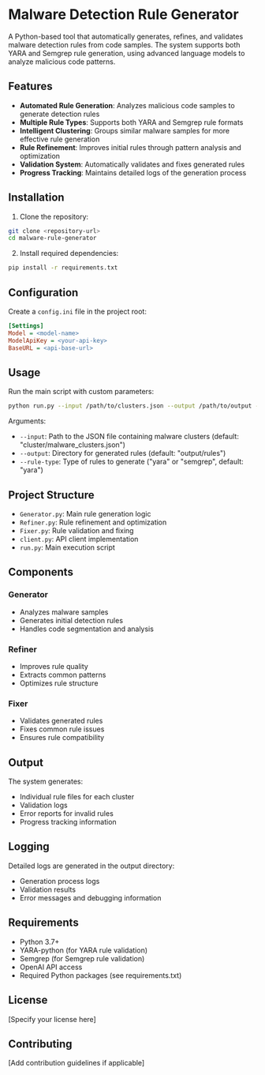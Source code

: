 # Malware Detection Rule Generator

A Python-based tool that automatically generates, refines, and validates malware detection rules from code samples. The system supports both YARA and Semgrep rule generation, using advanced language models to analyze malicious code patterns.

## Features

- **Automated Rule Generation**: Analyzes malicious code samples to generate detection rules
- **Multiple Rule Types**: Supports both YARA and Semgrep rule formats
- **Intelligent Clustering**: Groups similar malware samples for more effective rule generation
- **Rule Refinement**: Improves initial rules through pattern analysis and optimization
- **Validation System**: Automatically validates and fixes generated rules
- **Progress Tracking**: Maintains detailed logs of the generation process

## Installation

1. Clone the repository:
```bash
git clone <repository-url>
cd malware-rule-generator
```

2. Install required dependencies:
```bash
pip install -r requirements.txt
```

## Configuration

Create a `config.ini` file in the project root:
```ini
[Settings]
Model = <model-name>
ModelApiKey = <your-api-key>
BaseURL = <api-base-url>
```

## Usage

Run the main script with custom parameters:
```bash
python run.py --input /path/to/clusters.json --output /path/to/output --rule-type yara
```

Arguments:
- `--input`: Path to the JSON file containing malware clusters (default: "cluster/malware_clusters.json")
- `--output`: Directory for generated rules (default: "output/rules")
- `--rule-type`: Type of rules to generate ("yara" or "semgrep", default: "yara")

## Project Structure

- `Generator.py`: Main rule generation logic
- `Refiner.py`: Rule refinement and optimization
- `Fixer.py`: Rule validation and fixing
- `client.py`: API client implementation
- `run.py`: Main execution script

## Components

### Generator
- Analyzes malware samples
- Generates initial detection rules
- Handles code segmentation and analysis

### Refiner
- Improves rule quality
- Extracts common patterns
- Optimizes rule structure

### Fixer
- Validates generated rules
- Fixes common rule issues
- Ensures rule compatibility

## Output

The system generates:
- Individual rule files for each cluster
- Validation logs
- Error reports for invalid rules
- Progress tracking information

## Logging

Detailed logs are generated in the output directory:
- Generation process logs
- Validation results
- Error messages and debugging information

## Requirements

- Python 3.7+
- YARA-python (for YARA rule validation)
- Semgrep (for Semgrep rule validation)
- OpenAI API access
- Required Python packages (see requirements.txt)

## License

[Specify your license here]

## Contributing

[Add contribution guidelines if applicable]
